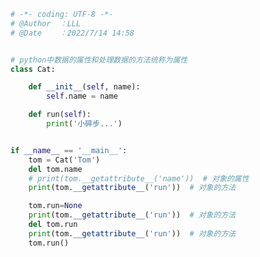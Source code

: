 
<BlogInfo id="1176" title="3.python中的属性" author="白日梦想猿" pv=0 read_times=0 pre_cost_time=0分28秒 category="动态属性和特性" tag_list="['动态属性和特性']" create_time="2022.07.14 14:58:11" update_time="2022.07.14 15:49:41" />

```python
# -*- coding: UTF-8 -*-                            
# @Author  ：LLL                         
# @Date    ：2022/7/14 14:58  


# python中数据的属性和处理数据的方法统称为属性
class Cat:

    def __init__(self, name):
        self.name = name

    def run(self):
        print('小碎步...')


if __name__ == '__main__':
    tom = Cat('Tom')
    del tom.name
    # print(tom.__getattribute__('name'))  # 对象的属性
    print(tom.__getattribute__('run'))  # 对象的方法

    tom.run=None
    print(tom.__getattribute__('run'))  # 对象的方法
    del tom.run
    print(tom.__getattribute__('run'))  # 对象的方法
    tom.run()





```
